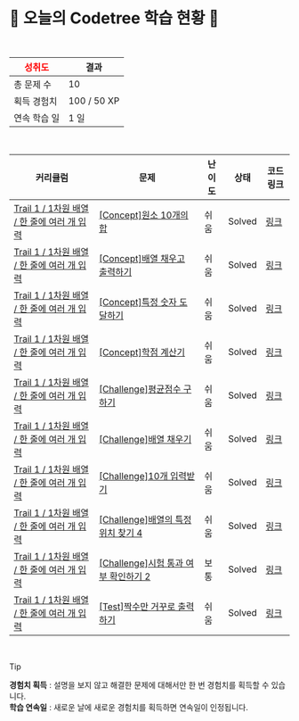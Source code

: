 # 🌲 오늘의 Codetree 학습 현황 🌲

<br />

| <span style="color:red;display:block;text-align:center;"> **성취도**</span> | 결과 |
|---|---|
| 총 문제 수 | 10 |
| 획득 경험치 | 100 / 50 XP |
| 연속 학습 일 | 1 일 |

<br />

|커리큘럼|문제|난이도|상태|코드 링크|
|---|---|---|---|---|
|[Trail 1 / 1차원 배열 / 한 줄에 여러 개 입력](https://www.codetree.ai/trail-info/novice-low/)|[[Concept]원소 10개의 합](https://www.codetree.ai/trails/complete/curated-cards/intro-sum-of-10-elements/)|쉬움|Solved|[링크](https://github.com/yxpjseo/codetree-TILs/blob/main/250118/%EC%9B%90%EC%86%8C%2010%EA%B0%9C%EC%9D%98%20%ED%95%A9/sum-of-10-elements.c)|
|[Trail 1 / 1차원 배열 / 한 줄에 여러 개 입력](https://www.codetree.ai/trail-info/novice-low/)|[[Concept]배열 채우고 출력하기](https://www.codetree.ai/trails/complete/curated-cards/intro-filling-array-and-print/)|쉬움|Solved|[링크](https://github.com/yxpjseo/codetree-TILs/blob/main/250118/%EB%B0%B0%EC%97%B4%20%EC%B1%84%EC%9A%B0%EA%B3%A0%20%EC%B6%9C%EB%A0%A5%ED%95%98%EA%B8%B0/filling-array-and-print.c)|
|[Trail 1 / 1차원 배열 / 한 줄에 여러 개 입력](https://www.codetree.ai/trail-info/novice-low/)|[[Concept]특정 숫자 도달하기](https://www.codetree.ai/trails/complete/curated-cards/intro-reaching-specific-number/)|쉬움|Solved|[링크](https://github.com/yxpjseo/codetree-TILs/blob/main/250118/%ED%8A%B9%EC%A0%95%20%EC%88%AB%EC%9E%90%20%EB%8F%84%EB%8B%AC%ED%95%98%EA%B8%B0/reaching-specific-number.c)|
|[Trail 1 / 1차원 배열 / 한 줄에 여러 개 입력](https://www.codetree.ai/trail-info/novice-low/)|[[Concept]학점 계산기](https://www.codetree.ai/trails/complete/curated-cards/intro-credit-calculator/)|쉬움|Solved|[링크](https://github.com/yxpjseo/codetree-TILs/blob/main/250118/%ED%95%99%EC%A0%90%20%EA%B3%84%EC%82%B0%EA%B8%B0/credit-calculator.c)|
|[Trail 1 / 1차원 배열 / 한 줄에 여러 개 입력](https://en.codetree.ai/trail-info/novice-low/)|[[Challenge]평균점수 구하기](https://en.codetree.ai/trails/complete/curated-cards/challenge-print-average/)|쉬움|Solved|[링크](https://github.com/yxpjseo/codetree-TILs/blob/main/250118/%ED%8F%89%EA%B7%A0%EC%A0%90%EC%88%98%20%EA%B5%AC%ED%95%98%EA%B8%B0/print-average.c)|
|[Trail 1 / 1차원 배열 / 한 줄에 여러 개 입력](https://en.codetree.ai/trail-info/novice-low/)|[[Challenge]배열 채우기](https://en.codetree.ai/trails/complete/curated-cards/challenge-filling-array/)|쉬움|Solved|[링크](https://github.com/yxpjseo/codetree-TILs/blob/main/250118/%EB%B0%B0%EC%97%B4%20%EC%B1%84%EC%9A%B0%EA%B8%B0/filling-array.c)|
|[Trail 1 / 1차원 배열 / 한 줄에 여러 개 입력](https://www.codetree.ai/trail-info/novice-low/)|[[Challenge]10개 입력받기](https://www.codetree.ai/trails/complete/curated-cards/challenge-receive-10-inputs/)|쉬움|Solved|[링크](https://github.com/yxpjseo/codetree-TILs/blob/main/250118/10%EA%B0%9C%20%EC%9E%85%EB%A0%A5%EB%B0%9B%EA%B8%B0/receive-10-inputs.c)|
|[Trail 1 / 1차원 배열 / 한 줄에 여러 개 입력](https://www.codetree.ai/trail-info/novice-low/)|[[Challenge]배열의 특정 위치 찾기 4](https://www.codetree.ai/trails/complete/curated-cards/challenge-find-specific-location-of-array-4/)|쉬움|Solved|[링크](https://github.com/yxpjseo/codetree-TILs/blob/main/250118/%EB%B0%B0%EC%97%B4%EC%9D%98%20%ED%8A%B9%EC%A0%95%20%EC%9C%84%EC%B9%98%20%EC%B0%BE%EA%B8%B0%204/find-specific-location-of-array-4.c)|
|[Trail 1 / 1차원 배열 / 한 줄에 여러 개 입력](https://www.codetree.ai/trail-info/novice-low/)|[[Challenge]시험 통과 여부 확인하기 2](https://www.codetree.ai/trails/complete/curated-cards/challenge-verify-test-passed-2/)|보통|Solved|[링크](https://github.com/yxpjseo/codetree-TILs/blob/main/250118/%EC%8B%9C%ED%97%98%20%ED%86%B5%EA%B3%BC%20%EC%97%AC%EB%B6%80%20%ED%99%95%EC%9D%B8%ED%95%98%EA%B8%B0%202/verify-test-passed-2.c)|
|[Trail 1 / 1차원 배열 / 한 줄에 여러 개 입력](https://www.codetree.ai/trail-info/novice-low/)|[[Test]짝수만 거꾸로 출력하기](https://www.codetree.ai/trails/complete/curated-cards/test-print-even-numbers-upside-down/)|쉬움|Solved|[링크](https://github.com/yxpjseo/codetree-TILs/blob/main/250118/%EC%A7%9D%EC%88%98%EB%A7%8C%20%EA%B1%B0%EA%BE%B8%EB%A1%9C%20%EC%B6%9C%EB%A0%A5%ED%95%98%EA%B8%B0/print-even-numbers-upside-down.c)|


<br />

> [!TIP]
> **경험치 획득** : 설명을 보지 않고 해결한 문제에 대해서만 한 번 경험치를 획득할 수 있습니다.  
> **학습 연속일** : 새로운 날에 새로운 경험치를 획득하면 연속일이 인정됩니다.

